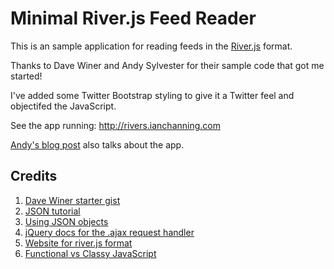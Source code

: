 Minimal River.js Feed Reader
=========

This is an sample application for reading feeds in the [River.js](http://riverjs.org/) format.

Thanks to Dave Winer and Andy Sylvester for their sample code that got me started!

I've added some Twitter Bootstrap styling to give it a Twitter feel and objectifed the JavaScript.

See the app running: <http://rivers.ianchanning.com>

[Andy's blog post](http://andysylvester.com/2014/07/14/minimal-river-js-reader/) also talks about the app.

Credits
-------

1. [Dave Winer starter gist](https://gist.github.com/scripting/75de472d0e3ccf183448)
1. [JSON tutorial](http://iviewsource.com/codingtutorials/getting-started-with-javascript-object-notation-json-for-absolute-beginners/)
1. [Using JSON objects](http://www.w3schools.com/json/json_eval.asp)
1. [jQuery docs for the .ajax request handler](http://api.jquery.com/jQuery.ajax/)
1. [Website for river.js format](http://riverjs.org/)
1. [Functional vs Classy JavaScript](http://www.dustindiaz.com/json-for-the-masses/)
